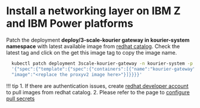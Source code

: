# Install a networking layer on IBM Z and IBM Power platforms

  Patch the deployment **deploy/3-scale-kourier gateway in kourier-system namespace** with latest available image from [redhat catalog](https://catalog.redhat.com/software/containers/openshift-service-mesh/proxyv2-rhel8/5d2cda455a134672890f640a). Check the latest tag and click on the get this image tag to copy the image name. 

  ```bash
    kubectl patch deployment 3scale-kourier-gateway -n kourier-system -p \
    '{"spec":{"template":{"spec":{"containers":[{"name":"kourier-gateway" \
    "image":"<replace the proxyv2 image here>"}]}}}}'
  ```

  !!! tip
      1. If there are authentication issues, create [redhat developer account](developers.redhat.com/register) to pull images from redhat catalog.
      2. Please refer to the page to [configure pull secrets](https://kubernetes.io/docs/tasks/configure-pod-container/configure-service-account/#add-imagepullsecrets-to-a-service-account)